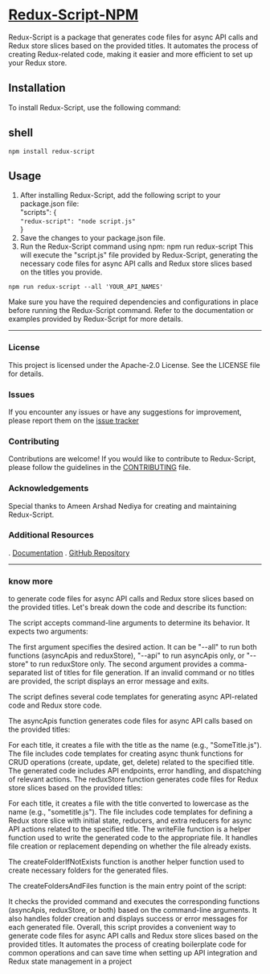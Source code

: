 # [Redux-Script-NPM](https://www.npmjs.com/package/redux-script?activeTab=readme)

Redux-Script is a package that generates code files for async API calls and Redux store slices based on the provided titles. It automates the process of creating Redux-related code, making it easier and more efficient to set up your Redux store.

## Installation

To install Redux-Script, use the following command:

## shell
```shell
npm install redux-script
```

## Usage
1. After installing Redux-Script, add the following script to your package.json file:<br />
"scripts": {<br />
   `"redux-script": "node script.js"`<br />
}
2. Save the changes to your package.json file.
3. Run the Redux-Script command using npm:
   npm run redux-script
This will execute the "script.js" file provided by Redux-Script, generating the necessary code files for async API calls and Redux store slices based on the titles you provide.

```Example
npm run redux-script --all 'YOUR_API_NAMES'
```


Make sure you have the required dependencies and configurations in place before running the Redux-Script command. Refer to the documentation or examples provided by Redux-Script for more details.

<hr />

### License
This project is licensed under the Apache-2.0 License. See the LICENSE file for details.

### Issues
If you encounter any issues or have any suggestions for improvement, please report them on the [issue tracker](https://github.com/ARSHADAMEEN00/redux-script#readme)

### Contributing
Contributions are welcome! If you would like to contribute to Redux-Script, please follow the guidelines in the [CONTRIBUTING](https://github.com/ARSHADAMEEN00/redux-script#readme) file.

### Acknowledgements
Special thanks to Ameen Arshad Nediya for creating and maintaining Redux-Script.

### Additional Resources
. [Documentation](https://www.npmjs.com/package/redux-script?activeTab=readme)
. [GitHub Repository](https://github.com/ARSHADAMEEN00/redux-script)

<hr />

### know more
to generate code files for async API calls and Redux store slices based on the provided titles. Let's break down the code and describe its function:

The script accepts command-line arguments to determine its behavior. It expects two arguments:

The first argument specifies the desired action. It can be "--all" to run both functions (asyncApis and reduxStore), "--api" to run asyncApis only, or "--store" to run reduxStore only.
The second argument provides a comma-separated list of titles for file generation.
If an invalid command or no titles are provided, the script displays an error message and exits.

The script defines several code templates for generating async API-related code and Redux store code.

The asyncApis function generates code files for async API calls based on the provided titles:

For each title, it creates a file with the title as the name (e.g., "SomeTitle.js").
The file includes code templates for creating async thunk functions for CRUD operations (create, update, get, delete) related to the specified title.
The generated code includes API endpoints, error handling, and dispatching of relevant actions.
The reduxStore function generates code files for Redux store slices based on the provided titles:

For each title, it creates a file with the title converted to lowercase as the name (e.g., "sometitle.js").
The file includes code templates for defining a Redux store slice with initial state, reducers, and extra reducers for async API actions related to the specified title.
The writeFile function is a helper function used to write the generated code to the appropriate file. It handles file creation or replacement depending on whether the file already exists.

The createFolderIfNotExists function is another helper function used to create necessary folders for the generated files.

The createFoldersAndFiles function is the main entry point of the script:

It checks the provided command and executes the corresponding functions
(asyncApis, reduxStore, or both) based on the command-line arguments.
It also handles folder creation and displays success or error messages for each generated file.
Overall, this script provides a convenient way to generate code files for async API calls and Redux store slices based on the provided titles. It automates the process of creating boilerplate code for common operations and can save time when setting up API integration and Redux state management in a project
